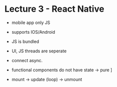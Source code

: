 # Lecture 3 - React Native
- mobile app only JS
- supports IOS/Android
- JS is bundled 
- UI, JS threads are seperate
- connect async. 

- functional components do not have state -> pure ]
- mount -> update (loop) -> unmount 